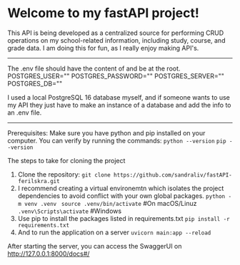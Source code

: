 # Welcome to my fastAPI project!
This API is being developed as a centralized source for performing CRUD operations on my school-related information, including study, course, and grade data. I am doing this for fun, as I really enjoy making API's.

----------------------------------------------
The .env file should have the content of and be at the root.
POSTGRES_USER=""
POSTGRES_PASSWORD=""
POSTGRES_SERVER=""
POSTGRES_DB=""

I used a local PostgreSQL 16 database myself, and if someone wants to use my API they just have to make an instance of a database and add the info to an .env file.

-----------------------------------------------
Prerequisites:
Make sure you have python and pip installed on your computer. You can verify by running the commands:
`python --version`
`pip --version`

The steps to take for cloning the project
1. Clone the repository:
  `git clone https://github.com/sandraliv/fastAPI-ferilskra.git `
  2. I recommend creating a virtual environemtn which isolates the project dependencies to avoid conflict with your own global packages.
  `python -m venv .venv `
  `source .venv/bin/activate` #On macOS/Linuz
  `.venv\Scripts\activate` #Windows
2. Use pip to install the packages listed in requirements.txt
`pip install -r requirements.txt`
3. And to run the application on a server
`uvicorn main:app --reload`

After starting the server, you can access the SwaggerUI on http://127.0.0.1:8000/docs#/
